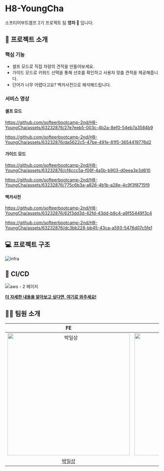 
# H8-YoungCha

소프티어부트캠프 2기 프로젝트 팀 **영차 🚙** 입니다.

## 💬 프로젝트 소개

### 핵심 기능
- 셀프 모드로 직접 차량의 견적을 만들어보세요.
- 가이드 모드로 키워드 선택을 통해 선호를 확인하고 사용자 맞춤 견적을 제공해줍니다.
- 단어가 너무 어렵다고요? 백카사전으로 해석해드립니다.

### 서비스 영상
#### 셀프 모드

https://github.com/softeerbootcamp-2nd/H8-YoungCha/assets/63232876/27e7eeb5-003c-4b2a-8ef0-54eb7a3584b9


https://github.com/softeerbootcamp-2nd/H8-YoungCha/assets/63232876/da5622c5-47be-491e-81f5-3654419776d2


#### 가이드 모드

https://github.com/softeerbootcamp-2nd/H8-YoungCha/assets/63232876/cf4ccc5a-f06f-4a5b-b903-d0eea3e3d610

https://github.com/softeerbootcamp-2nd/H8-YoungCha/assets/63232876/775c6b3a-a826-4b1b-a28e-4c9f3f8715f9


#### 백카사전

https://github.com/softeerbootcamp-2nd/H8-YoungCha/assets/63232876/62f3dd3d-42fd-43dd-b8c4-a9f55449f3c4

https://github.com/softeerbootcamp-2nd/H8-YoungCha/assets/63232876/dc3bb228-bb45-43ca-a593-5476d07c5fe1


<!-- ## 🛠 Tech Stacks -->


## 💻 프로젝트 구조
![infra](https://github.com/softeerbootcamp-2nd/H8-YoungCha/assets/63232876/a223c395-7af2-4b44-be9e-e002b7264e8e)

## 🚀 CI/CD
![aws - 2 페이지](https://github.com/softeerbootcamp-2nd/H8-YoungCha/assets/63232876/09100da3-fd7a-46e4-a605-1bb1807b9e80)

**[더 자세한 내용을 알아보고 싶다면, 여기로 와주세요!](https://github.com/softeerbootcamp-2nd/H8-YoungCha/wiki)**

## 👨‍💻 팀원 소개

|                                          FE                                          |                                         FE                                          |                                          FE                                          |                                           BE                                           |                                            BE                                             |                                             AOS                                              |                                          AOS                                           |
| :----------------------------------------------------------------------------------: | :---------------------------------------------------------------------------------: | :----------------------------------------------------------------------------------: | :------------------------------------------------------------------------------------: | :---------------------------------------------------------------------------------------: | :------------------------------------------------------------------------------------------: | :------------------------------------------------------------------------------------: |
| <img src="https://avatars.githubusercontent.com/1lsang" width="400px" alt="박일상"/> | <img src="https://avatars.githubusercontent.com/jhyep" width="400px" alt="박지혜"/> | <img src="https://avatars.githubusercontent.com/bae-sh" width="400px" alt="배성현"/> | <img src="https://avatars.githubusercontent.com/csct3434" width="400px" alt="김동철"/> | <img src="https://avatars.githubusercontent.com/dohyeon-han" width="400px" alt="한도현"/> | <img src="https://avatars.githubusercontent.com/hyeonseongkang" width="400px" alt="강현성"/> | <img src="https://avatars.githubusercontent.com/DEVxMOON" width="400px" alt="정혜린"/> |
|                    [박일상](https://github.com/1lsang)                     |                         [박지혜](https://github.com/jhyep)                          |                         [배성현](https://github.com/bae-sh)                          |                         [김동철](https://github.com/csct3434)                          |                         [한도현](https://github.com/dohyeon-han)                          |                         [강현성](https://github.com/hyeonseongkang)                          |                         [정혜린](https://github.com/DEVxMOON)                          |


